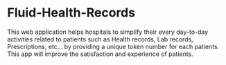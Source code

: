 # Fluid-Health-Records
This web application helps hospitals to simplify their every day-to-day activities related to patients such as Health records, Lab records, Prescriptions, etc... by providing a unique token number for each patients.  This app will improve the satisfaction and experience of patients.
